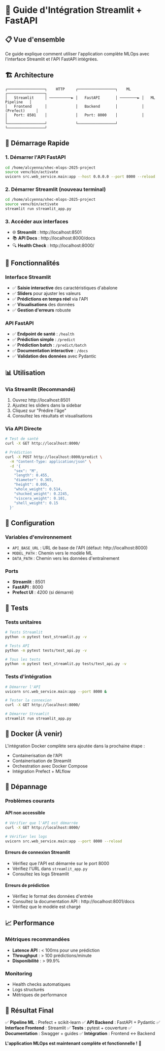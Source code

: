 # 🚀 Guide d'Intégration Streamlit + FastAPI

## 📋 Vue d'ensemble

Ce guide explique comment utiliser l'application complète MLOps avec l'interface Streamlit et l'API FastAPI intégrées.

## 🏗️ Architecture

```
┌─────────────────┐    HTTP     ┌─────────────────┐    ML     ┌─────────────────┐
│   Streamlit     │ ──────────► │   FastAPI       │ ────────► │   ML Pipeline   │
│   Frontend      │             │   Backend       │           │   (Prefect)     │
│   Port: 8501    │             │   Port: 8000    │           │                 │
└─────────────────┘             └─────────────────┘           └─────────────────┘
```

## 🚀 Démarrage Rapide

### 1. Démarrer l'API FastAPI
```bash
cd /home/alcyenna/xhec-mlops-2025-project
source venv/bin/activate
uvicorn src.web_service.main:app --host 0.0.0.0 --port 8000 --reload
```

### 2. Démarrer Streamlit (nouveau terminal)
```bash
cd /home/alcyenna/xhec-mlops-2025-project
source venv/bin/activate
streamlit run streamlit_app.py
```

### 3. Accéder aux interfaces
- 🌐 **Streamlit** : http://localhost:8501
- 📚 **API Docs** : http://localhost:8000/docs
- 🔍 **Health Check** : http://localhost:8000/

## 🎯 Fonctionnalités

### Interface Streamlit
- ✅ **Saisie interactive** des caractéristiques d'abalone
- ✅ **Sliders** pour ajuster les valeurs
- ✅ **Prédictions en temps réel** via l'API
- ✅ **Visualisations** des données
- ✅ **Gestion d'erreurs** robuste

### API FastAPI
- ✅ **Endpoint de santé** : `/health`
- ✅ **Prédiction simple** : `/predict`
- ✅ **Prédiction batch** : `/predict/batch`
- ✅ **Documentation interactive** : `/docs`
- ✅ **Validation des données** avec Pydantic

## 📊 Utilisation

### Via Streamlit (Recommandé)
1. Ouvrez http://localhost:8501
2. Ajustez les sliders dans la sidebar
3. Cliquez sur "Prédire l'âge"
4. Consultez les résultats et visualisations

### Via API Directe
```bash
# Test de santé
curl -X GET http://localhost:8000/

# Prédiction
curl -X POST http://localhost:8000/predict \
  -H "Content-Type: application/json" \
  -d '{
    "sex": "M",
    "length": 0.455,
    "diameter": 0.365,
    "height": 0.095,
    "whole_weight": 0.514,
    "shucked_weight": 0.2245,
    "viscera_weight": 0.101,
    "shell_weight": 0.15
  }'
```

## 🔧 Configuration

### Variables d'environnement
- `API_BASE_URL` : URL de base de l'API (défaut: http://localhost:8000)
- `MODEL_PATH` : Chemin vers le modèle ML
- `DATA_PATH` : Chemin vers les données d'entraînement

### Ports
- **Streamlit** : 8501
- **FastAPI** : 8000
- **Prefect UI** : 4200 (si démarré)

## 🧪 Tests

### Tests unitaires
```bash
# Tests Streamlit
python -m pytest test_streamlit.py -v

# Tests API
python -m pytest tests/test_api.py -v

# Tous les tests
python -m pytest test_streamlit.py tests/test_api.py -v
```

### Tests d'intégration
```bash
# Démarrer l'API
uvicorn src.web_service.main:app --port 8000 &

# Tester la connexion
curl -X GET http://localhost:8000/

# Démarrer Streamlit
streamlit run streamlit_app.py
```

## 🐳 Docker (À venir)

L'intégration Docker complète sera ajoutée dans la prochaine étape :
- Containerisation de l'API
- Containerisation de Streamlit
- Orchestration avec Docker Compose
- Intégration Prefect + MLflow

## 🚨 Dépannage

### Problèmes courants

#### API non accessible
```bash
# Vérifier que l'API est démarrée
curl -X GET http://localhost:8000/

# Vérifier les logs
uvicorn src.web_service.main:app --port 8000 --reload
```

#### Erreurs de connexion Streamlit
- Vérifiez que l'API est démarrée sur le port 8000
- Vérifiez l'URL dans `streamlit_app.py`
- Consultez les logs Streamlit

#### Erreurs de prédiction
- Vérifiez le format des données d'entrée
- Consultez la documentation API : http://localhost:8001/docs
- Vérifiez que le modèle est chargé

## 📈 Performance

### Métriques recommandées
- **Latence API** : < 100ms pour une prédiction
- **Throughput** : > 100 prédictions/minute
- **Disponibilité** : > 99.9%

### Monitoring
- Health checks automatiques
- Logs structurés
- Métriques de performance

## 🎉 Résultat Final

✅ **Pipeline ML** : Prefect + scikit-learn
✅ **API Backend** : FastAPI + Pydantic
✅ **Interface Frontend** : Streamlit
✅ **Tests** : pytest + couverture
✅ **Documentation** : Swagger + guides
✅ **Intégration** : Frontend ↔ Backend

**L'application MLOps est maintenant complète et fonctionnelle !** 🚀
